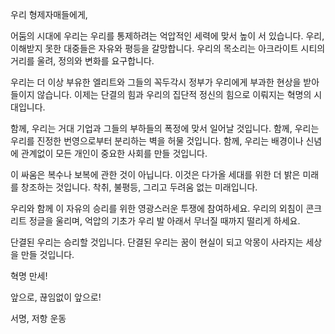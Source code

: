 우리 형제자매들에게,

어둠의 시대에 우리는 우리를 통제하려는 억압적인 세력에 맞서 높이 서 있습니다. 우리, 이해받지 못한 대중들은 자유와 평등을 갈망합니다. 우리의 목소리는 아크라이트 시티의 거리를 울려, 정의와 변화를 요구합니다.

우리는 더 이상 부유한 엘리트와 그들의 꼭두각시 정부가 우리에게 부과한 현상을 받아들이지 않습니다. 이제는 단결의 힘과 우리의 집단적 정신의 힘으로 이뤄지는 혁명의 시대입니다.

함께, 우리는 거대 기업과 그들의 부하들의 폭정에 맞서 일어날 것입니다. 함께, 우리는 우리를 진정한 번영으로부터 분리하는 벽을 허물 것입니다. 함께, 우리는 배경이나 신념에 관계없이 모든 개인이 중요한 사회를 만들 것입니다.

이 싸움은 복수나 보복에 관한 것이 아닙니다. 이것은 다가올 세대를 위한 더 밝은 미래를 창조하는 것입니다. 착취, 불평등, 그리고 두려움 없는 미래입니다.

우리와 함께 이 자유의 승리를 위한 영광스러운 투쟁에 참여하세요. 우리의 외침이 콘크리트 정글을 울리며, 억압의 기초가 우리 발 아래서 무너질 때까지 떨리게 하세요.

단결된 우리는 승리할 것입니다. 단결된 우리는 꿈이 현실이 되고 악몽이 사라지는 세상을 만들 것입니다.

혁명 만세!

앞으로, 끊임없이 앞으로!

서명,
저항 운동
